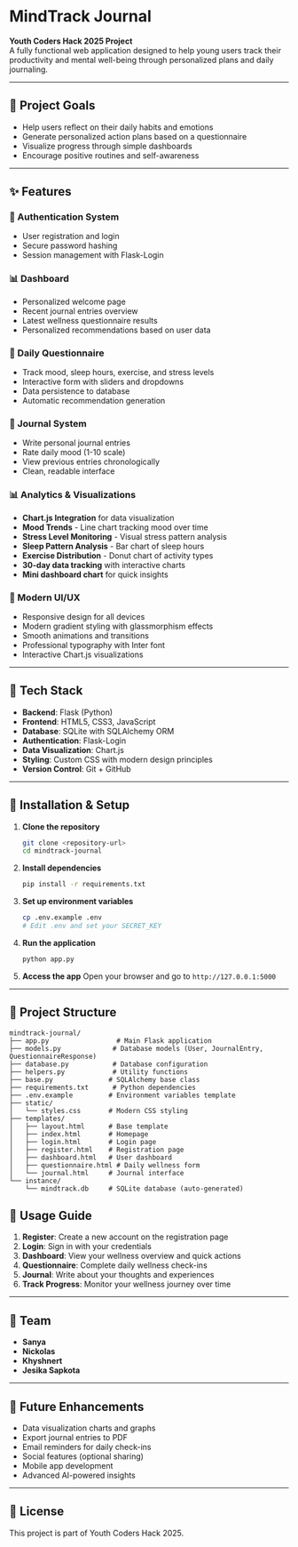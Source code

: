 # MindTrack Journal

**Youth Coders Hack 2025 Project**  
A fully functional web application designed to help young users track their productivity and mental well-being through personalized plans and daily journaling.

---

## 🧠 Project Goals

- Help users reflect on their daily habits and emotions
- Generate personalized action plans based on a questionnaire
- Visualize progress through simple dashboards
- Encourage positive routines and self-awareness

---

## ✨ Features

### 🔐 Authentication System
- User registration and login
- Secure password hashing
- Session management with Flask-Login

### 📊 Dashboard
- Personalized welcome page
- Recent journal entries overview
- Latest wellness questionnaire results
- Personalized recommendations based on user data

### 📝 Daily Questionnaire
- Track mood, sleep hours, exercise, and stress levels
- Interactive form with sliders and dropdowns
- Data persistence to database
- Automatic recommendation generation

### 📖 Journal System
- Write personal journal entries
- Rate daily mood (1-10 scale)
- View previous entries chronologically
- Clean, readable interface

### 📊 Analytics & Visualizations
- **Chart.js Integration** for data visualization
- **Mood Trends** - Line chart tracking mood over time
- **Stress Level Monitoring** - Visual stress pattern analysis
- **Sleep Pattern Analysis** - Bar chart of sleep hours
- **Exercise Distribution** - Donut chart of activity types
- **30-day data tracking** with interactive charts
- **Mini dashboard chart** for quick insights

### 🎨 Modern UI/UX
- Responsive design for all devices
- Modern gradient styling with glassmorphism effects
- Smooth animations and transitions
- Professional typography with Inter font
- Interactive Chart.js visualizations

---

## 🧱 Tech Stack

- **Backend**: Flask (Python)
- **Frontend**: HTML5, CSS3, JavaScript
- **Database**: SQLite with SQLAlchemy ORM
- **Authentication**: Flask-Login
- **Data Visualization**: Chart.js
- **Styling**: Custom CSS with modern design principles
- **Version Control**: Git + GitHub

---

## 🚀 Installation & Setup

1. **Clone the repository**
   ```bash
   git clone <repository-url>
   cd mindtrack-journal
   ```

2. **Install dependencies**
   ```bash
   pip install -r requirements.txt
   ```

3. **Set up environment variables**
   ```bash
   cp .env.example .env
   # Edit .env and set your SECRET_KEY
   ```

4. **Run the application**
   ```bash
   python app.py
   ```

5. **Access the app**
   Open your browser and go to `http://127.0.0.1:5000`

---

## 📁 Project Structure

```
mindtrack-journal/
├── app.py                 # Main Flask application
├── models.py             # Database models (User, JournalEntry, QuestionnaireResponse)
├── database.py           # Database configuration
├── helpers.py            # Utility functions
├── base.py              # SQLAlchemy base class
├── requirements.txt      # Python dependencies
├── .env.example         # Environment variables template
├── static/
│   └── styles.css       # Modern CSS styling
├── templates/
│   ├── layout.html      # Base template
│   ├── index.html       # Homepage
│   ├── login.html       # Login page
│   ├── register.html    # Registration page
│   ├── dashboard.html   # User dashboard
│   ├── questionnaire.html # Daily wellness form
│   └── journal.html     # Journal interface
└── instance/
    └── mindtrack.db     # SQLite database (auto-generated)
```

## 🎯 Usage Guide

1. **Register**: Create a new account on the registration page
2. **Login**: Sign in with your credentials
3. **Dashboard**: View your wellness overview and quick actions
4. **Questionnaire**: Complete daily wellness check-ins
5. **Journal**: Write about your thoughts and experiences
6. **Track Progress**: Monitor your wellness journey over time

---

## 👥 Team

- **Sanya**
- **Nickolas**
- **Khyshnert**
- **Jesika Sapkota** 

---

## 🚀 Future Enhancements

- Data visualization charts and graphs
- Export journal entries to PDF
- Email reminders for daily check-ins
- Social features (optional sharing)
- Mobile app development
- Advanced AI-powered insights

---

## 📝 License

This project is part of Youth Coders Hack 2025.

